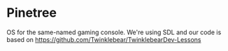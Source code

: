 # Pinetree
OS for the same-named gaming console. We're using SDL and our code is based on https://github.com/Twinklebear/TwinklebearDev-Lessons
